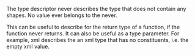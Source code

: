 The type descriptor never describes the type that does not contain any shapes. No value ever belongs to the never.

This can be useful to describe for the return type of a function, if the function never returns. It can also be useful as a type parameter. For example, xml<never> describes the an xml type that has no constituents, i.e. the empty xml value.
